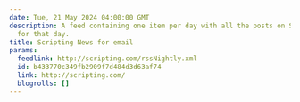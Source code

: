 ```yaml
---
date: Tue, 21 May 2024 04:00:00 GMT
description: A feed containing one item per day with all the posts on Scripting News
  for that day.
title: Scripting News for email
params:
  feedlink: http://scripting.com/rssNightly.xml
  id: b433770c349fb2909f7d484d3d63af74
  link: http://scripting.com/
  blogrolls: []
---
```

